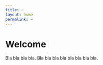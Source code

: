 ```yaml
---
title: ~
layout: home
permalink: ~
---
```


# Welcome

Bla bla bla bla. Bla bla bla bla bla bla bla bla.
